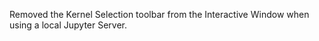 Removed the Kernel Selection toolbar from the Interactive Window when using a local Jupyter Server.
